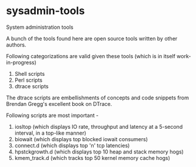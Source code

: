 sysadmin-tools
==============

System administration tools

A bunch of the tools found here are open source tools written by other authors. 

Following categorizations are valid given these tools (which is in itself work-in-progress)

1) Shell scripts
2) Perl scripts
3) dtrace scripts

The dtrace scripts are embellishments of concepts and code snippets from Brendan Gregg's excellent book on DTrace.

Following scripts are most important -

1) iosltop (which displays IO rate, throughput and latency at a 5-second interval, in a top-like manner)
2) biowait (which displays top blocked iowait consumers)
3) connect.d (which displays top 'n' tcp latencies)
4) hpstckgrowth.d (which displays top 10 heap and stack memory hogs)
5) kmem_track.d (which tracks top 50 kernel memory cache hogs)

